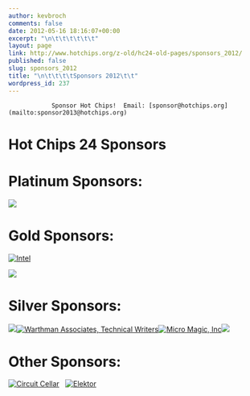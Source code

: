```yaml
---
author: kevbroch
comments: false
date: 2012-05-16 18:16:07+00:00
excerpt: "\n\t\t\t\t\t\t"
layout: page
link: http://www.hotchips.org/z-old/hc24-old-pages/sponsors_2012/
published: false
slug: sponsors_2012
title: "\n\t\t\t\tSponsors 2012\t\t"
wordpress_id: 237
---
```



				Sponsor Hot Chips!  Email: [sponsor@hotchips.org](mailto:sponsor2013@hotchips.org)


# Hot Chips 24 Sponsors




# Platinum Sponsors:


[![](http://mips.com/global/newimages/mips.png)](http://mips.com/)


# Gold Sponsors:


[![Intel](/wp-content/uploads/hc_archives/images/intel.jpg)](http://intel.com/)

[![](/wp-content/uploads/2012/07/AMD_E_RGB.jpg)](http://www.amd.com/)


# Silver Sponsors:


[![](/wp-content/uploads/2012/05/Solarflare_Logo_BluBlk-300x110.png)](http://www.solarflare.com/)[![Warthman Associates, Technical Writers](/wp-content/uploads/2012/05/warthman_logo.jpg)](http://www.warthman.com/)[![Micro Magic, Inc](/wp-content/uploads/2012/07/MMI_Logo_200x100-150x100.gif)](http://www.micromagic.com/)[![](/wp-content/uploads/2012/05/linley.gif)](http://www.linleygroup.com/)


# Other Sponsors:


[![Circuit Cellar](/wp-content/uploads/2012/05/CC-Logo.jpg)](http://circuitcellar.com/)   [![Elektor](/wp-content/uploads/2012/05/Elektor_logo.jpg)](http://www.elektor.com/)		

